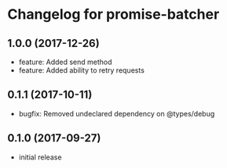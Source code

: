 # Changelog for promise-batcher

## 1.0.0 (2017-12-26)
* feature: Added send method
* feature: Added ability to retry requests

## 0.1.1 (2017-10-11)
* bugfix: Removed undeclared dependency on @types/debug

## 0.1.0 (2017-09-27)
* initial release